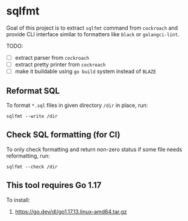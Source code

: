 # sqlfmt

Goal of this project is to extract `sqlfmt` command from `cockroach` and
provide CLI interface similar to formatters like `black` or `golangci-lint`.

TODO:
- [ ] extract parser from `cockroach`
- [ ] extract pretty printer from `cockroach`
- [ ] make it buildable using `go build` system instead of `BLAZE`

## Reformat SQL

To format `*.sql` files in given directory `/dir` in place, run:
```
sqlfmt --write /dir
```

## Check SQL formatting (for CI)

To only check formatting and return non-zero status if some file needs reformatting, run:
```
sqlfmt --check /dir
```

## This tool requires Go 1.17

To install:
1. https://go.dev/dl/go1.17.13.linux-amd64.tar.gz
